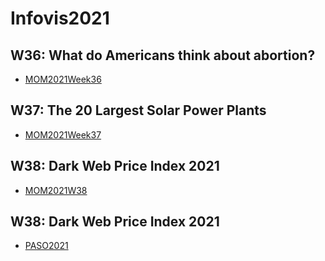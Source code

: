 # Infovis2021

<!DOCTYPE html>
<html lang="en">
<head>
 
  <meta charset="utf-8">
  <meta name="viewport" content="width=device-width, initial-scale=1">
  <link rel="stylesheet" href="https://maxcdn.bootstrapcdn.com/bootstrap/3.4.1/css/bootstrap.min.css">
 
</head>
<body>
 
<div class="container">
  <h2>W36: What do Americans think about abortion?</h2>
  <div class="panel panel-default">
   <ul>
     <li><a href="https://rociovanesa.github.io/Inforvis2021/MOM2021Week36.html">MOM2021Week36</a></li></li>
    </ul>
  </div>
</div>
<div class="container">
  <h2>W37: The 20 Largest Solar Power Plants</h2>
  <div class="panel panel-default">
   <ul>
    <li><a href="https://rociovanesa.github.io/Inforvis2021/MOM2021Week37.html">MOM2021Week37</a></li>
    </ul>
  </div>
</div>
 <div class="container">
  <h2>W38: Dark Web Price Index 2021</h2>
  <div class="panel panel-default">
   <ul>
    <li><a href="https://rociovanesa.github.io/Inforvis2021/MOM2021W38.html">MOM2021W38</a></li>
    </ul>
  </div>
</div>
 <div class="container">
  <h2>W38: Dark Web Price Index 2021</h2>
  <div class="panel panel-default">
   <ul>
    <li><a href="https://rociovanesa.github.io/Inforvis2021/PASO2021.html">PASO2021</a></li>
    </ul>
  </div>
</div>
</body>
</html>
